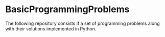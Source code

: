 # BasicProgrammingProblems
The following repository consists if a set of programming problems along with their solutions implemented in Python.
